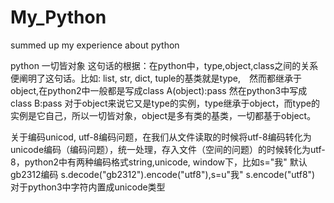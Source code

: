 # My_Python
summed up my experience about python


python 一切皆对象 这句话的根据：在python中，type,object,class之间的关系便阐明了这句话。比如: list, str, dict, tuple的基类就是type,　然而都继承于object,在python2中一般都是写成class A(object):pass  然在python3中写成class B:pass 对于object来说它又是type的实例，type继承于object，而type的实例是它自己，所以一切皆对象，object是多有类的基类，一切都基于object。

关于编码unicod, utf-8编码问题，在我们从文件读取的时候将utf-8编码转化为unicode编码（编码问题），统一处理，存入文件（空间的问题）的时候转化为utf-8，python2中有两种编码格式string,unicode, window下，比如s="我" 默认gb2312编码 s.decode("gb2312").encode("utf8"),s=u"我" s.encode("utf8")
对于python3中字符内置成unicode类型

